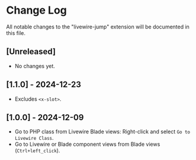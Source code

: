 # Change Log

All notable changes to the "livewire-jump" extension will be documented in this file.

## [Unreleased]

- No changes yet.

## [1.1.0] - 2024-12-23

- Excludes `<x-slot>`.

## [1.0.0] - 2024-12-09

- Go to PHP class from Livewire Blade views: Right-click and select `Go to Livewire Class`.
- Go to Livewire or Blade component views from Blade views (`Ctrl+left_click`).